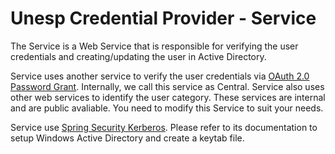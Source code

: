 # Unesp Credential Provider - Service

The Service is a Web Service that is responsible for verifying the user credentials and creating/updating the user in Active Directory.

Service uses another service to verify the user credentials via [OAuth 2.0 Password Grant](https://oauth.net/2/grant-types/password/). Internally, we call this service as Central. Service also uses other web services to identify the user category. These services are internal and are public avaliable. You need to modify this Service to suit your needs.

Service use [Spring Security Kerberos](https://spring.io/projects/spring-security-kerberos). Please refer to its documentation to setup Windows Active Directory and create a keytab file.

